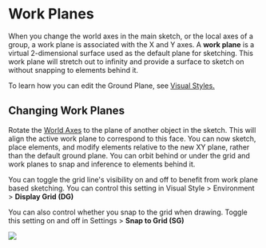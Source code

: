 # Work Planes

When you change the world axes in the main sketch, or the local axes of a group, a work plane is associated with the X and Y axes. A **work plane** is a virtual 2-dimensional surface used as the default plane for sketching. This work plane will stretch out to infinity and provide a surface to sketch on without snapping to elements behind it.

To learn how you can edit the Ground Plane, see [Visual Styles.](../building-the-farnsworth-house/visual-settings.md)

## Changing Work Planes

Rotate the [World Axes](world-axes.md) to the plane of another object in the sketch. This will align the active work plane to correspond to this face. You can now sketch, place elements, and modify elements relative to the new XY plane, rather than the default ground plane. You can orbit behind or under the grid and work planes to snap and inference to elements behind it.

You can toggle the grid line's visibility on and off to benefit from work plane based sketching. You can control this setting in Visual Style &gt; Environment &gt; **Display Grid \(DG\)**

You can also control whether you snap to the grid when drawing. Toggle this setting on and off in Settings &gt; **Snap to Grid \(SG\)**

![](../.gitbook/assets/guid-ccdc46ef-8523-430c-8b6e-074d6d5236e1-low.gif)

